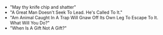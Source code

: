 * "May thy knife chip and shatter"
* "A Great Man Doesn't Seek To Lead. He's Called To It."
* "Am Animal Caught In A Trap Will Gnaw Off Its Own Leg To Escape To It. What Will You Do?"
* "When Is A Gift Not A Gift?"
